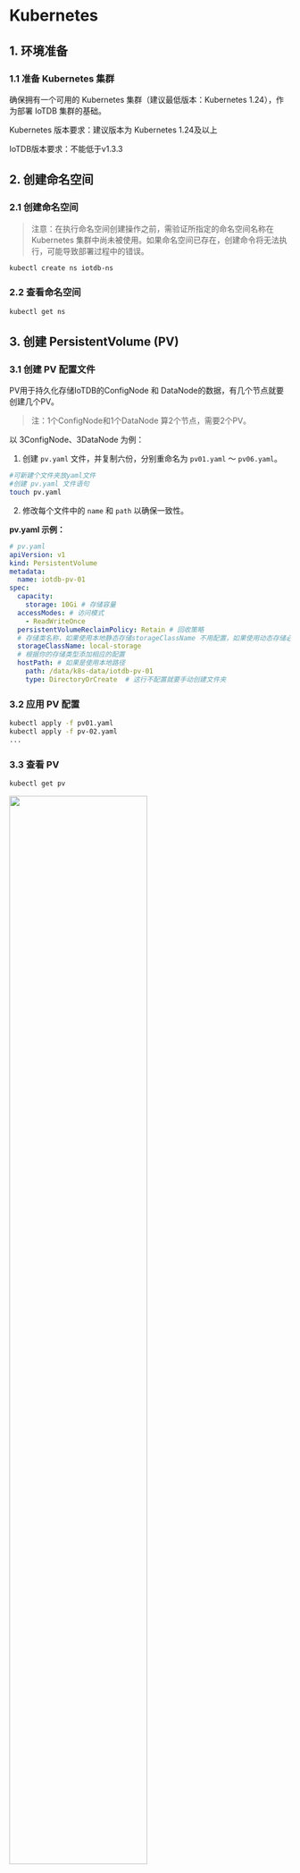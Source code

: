 <!--

    Licensed to the Apache Software Foundation (ASF) under one
    or more contributor license agreements.  See the NOTICE file
    distributed with this work for additional information
    regarding copyright ownership.  The ASF licenses this file
    to you under the Apache License, Version 2.0 (the
    "License"); you may not use this file except in compliance
    with the License.  You may obtain a copy of the License at
    
        http://www.apache.org/licenses/LICENSE-2.0
    
    Unless required by applicable law or agreed to in writing,
    software distributed under the License is distributed on an
    "AS IS" BASIS, WITHOUT WARRANTIES OR CONDITIONS OF ANY
    KIND, either express or implied.  See the License for the
    specific language governing permissions and limitations
    under the License.

-->

# Kubernetes

## 1. 环境准备

### 1.1 准备 Kubernetes 集群

确保拥有一个可用的 Kubernetes 集群（建议最低版本：Kubernetes 1.24），作为部署 IoTDB 集群的基础。

Kubernetes 版本要求：建议版本为 Kubernetes 1.24及以上

IoTDB版本要求：不能低于v1.3.3

## 2. 创建命名空间

### 2.1 创建命名空间

> 注意：在执行命名空间创建操作之前，需验证所指定的命名空间名称在 Kubernetes 集群中尚未被使用。如果命名空间已存在，创建命令将无法执行，可能导致部署过程中的错误。

```Bash
kubectl create ns iotdb-ns
```

### 2.2 查看命名空间

```Bash
kubectl get ns
```

## 3. 创建 PersistentVolume (PV)

### 3.1 创建 PV 配置文件

PV用于持久化存储IoTDB的ConfigNode 和 DataNode的数据，有几个节点就要创建几个PV。

> 注：1个ConfigNode和1个DataNode 算2个节点，需要2个PV。

以 3ConfigNode、3DataNode 为例：

1. 创建 `pv.yaml` 文件，并复制六份，分别重命名为 `pv01.yaml` ～ `pv06.yaml`。

```Bash
#可新建个文件夹放yaml文件
#创建 pv.yaml 文件语句
touch pv.yaml
```

2. 修改每个文件中的 `name` 和 `path` 以确保一致性。

**pv.yaml 示例：**

```YAML
# pv.yaml
apiVersion: v1
kind: PersistentVolume
metadata:
  name: iotdb-pv-01
spec:
  capacity:
    storage: 10Gi # 存储容量
  accessModes: # 访问模式
    - ReadWriteOnce
  persistentVolumeReclaimPolicy: Retain # 回收策略
  # 存储类名称，如果使用本地静态存储storageClassName 不用配置，如果使用动态存储必需设置此项
  storageClassName: local-storage 
  # 根据你的存储类型添加相应的配置
  hostPath: # 如果是使用本地路径
    path: /data/k8s-data/iotdb-pv-01
    type: DirectoryOrCreate  # 这行不配置就要手动创建文件夹
```

### 3.2 应用 PV 配置

```Bash
kubectl apply -f pv01.yaml
kubectl apply -f pv-02.yaml
...
```

### 3.3 查看 PV

```Bash
kubectl get pv
```
<img src="/img/Kubernetes01.png" alt="" style="width: 70%;"/>

### 3.4 手动创建文件夹

> 如果yaml里的hostPath-type未配置，需要手动创建对应的文件夹

在所有 Kubernetes 节点上创建对应的文件夹：

```Bash
mkdir -p /data/k8s-data/iotdb-pv-01
mkdir -p /data/k8s-data/iotdb-pv-02
...
```

## 4. 安装 Helm

安装Helm步骤请参考[Helm官网](https://helm.sh/zh/docs/intro/install/)

## 5. 配置IoTDB的Helm Chart

### 5.1 克隆 IoTDB Kubernetes 部署代码

请联系天谋工作人员获取IoTDB的Helm Chart

### 5.2 修改 YAML 文件

> 确保使用的是支持的版本 >=1.3.3.2

**values.yaml 示例：**

```YAML
nameOverride: "iotdb"  
fullnameOverride: "iotdb"   #软件安装后的名称

image:
  repository: nexus.infra.timecho.com:8143/timecho/iotdb-enterprise
  pullPolicy: IfNotPresent
  tag: 1.3.3.2-standalone    #软件所用的仓库和版本

storage:
# 存储类名称，如果使用本地静态存储storageClassName 不用配置，如果使用动态存储必需设置此项
  className: local-storage

datanode:
  name: datanode
  nodeCount: 3        #datanode的节点数量
  enableRestService: true
  storageCapacity: 10Gi       #datanode的可用空间大小
  resources:
    requests:
      memory: 2Gi    #datanode的内存初始化大小
      cpu: 1000m     #datanode的CPU初始化大小
    limits:
      memory: 4Gi    #datanode的最大内存大小
      cpu: 1000m     #datanode的最大CPU大小

confignode:
  name: confignode
  nodeCount: 3      #confignode的节点数量
  storageCapacity: 10Gi      #confignode的可用空间大小
  resources:
    requests:
      memory: 512Mi    #confignode的内存初始化大小
      cpu: 1000m      #confignode的CPU初始化大小
    limits:
      memory: 1024Mi   #confignode的最大内存大小
      cpu: 2000m     #confignode的最大CPU大小
  configNodeConsensusProtocolClass: org.apache.iotdb.consensus.ratis.RatisConsensus
  schemaReplicationFactor: 3
  schemaRegionConsensusProtocolClass: org.apache.iotdb.consensus.ratis.RatisConsensus
  dataReplicationFactor: 2
  dataRegionConsensusProtocolClass: org.apache.iotdb.consensus.iot.IoTConsensus
```

## 6. 配置私库信息或预先使用ctr拉取镜像

在k8s上配置私有仓库的信息，为下一步helm install的前置步骤。

方案一即在 helm install 时拉取可用的iotdb镜像，方案二则是提前将可用的iotdb镜像导入到containerd里。

### 6.1 【方案一】从私有仓库拉取镜像

#### 6.1.1 创建secret 使k8s可访问iotdb-helm的私有仓库

下文中“xxxxxx”表示IoTDB私有仓库的账号、密码、邮箱。

```Bash
# 注意 单引号
kubectl create secret docker-registry timecho-nexus \
  --docker-server='nexus.infra.timecho.com:8143' \
  --docker-username='xxxxxx' \
  --docker-password='xxxxxx' \
  --docker-email='xxxxxx' \
  -n iotdb-ns
  
# 查看secret
kubectl get secret timecho-nexus -n iotdb-ns
# 查看并输出为yaml
kubectl get secret timecho-nexus --output=yaml -n iotdb-ns
# 查看并解密
kubectl get secret timecho-nexus --output="jsonpath={.data.\.dockerconfigjson}" -n iotdb-ns | base64 --decode
```

#### 6.1.2 将secret作为一个patch加载到命名空间iotdb-ns

```Bash
# 添加一个patch，使该命名空间增加登陆nexus的登陆信息
kubectl patch serviceaccount default -n iotdb-ns -p '{"imagePullSecrets": [{"name": "timecho-nexus"}]}'

# 查看命名空间的该条信息
kubectl get serviceaccounts -n iotdb-ns -o yaml
```

### 6.2 【方案二】导入镜像

该步骤用于客户无法连接私库的场景，需要联系公司实施同事辅助准备。

#### 6.2.1  拉取并导出镜像：

```Bash
ctr images pull --user xxxxxxxx nexus.infra.timecho.com:8143/timecho/iotdb-enterprise:1.3.3.2-standalone
```

#### 6.2.2 查看并导出镜像：

```Bash
# 查看
ctr images ls 

# 导出
ctr images export iotdb-enterprise:1.3.3.2-standalone.tar nexus.infra.timecho.com:8143/timecho/iotdb-enterprise:1.3.3.2-standalone
```

#### 6.2.3 导入到k8s的namespace下：

> 注意，k8s.io为示例环境中k8s的ctr的命名空间，导入到其他命名空间是不行的

```Bash
# 导入到k8s的namespace下
ctr -n k8s.io images import iotdb-enterprise:1.3.3.2-standalone.tar 
```

#### 6.2.4 查看镜像

```Bash
ctr --namespace k8s.io images list | grep 1.3.3.2
```

## 7. 安装 IoTDB

### 7.1 安装 IoTDB

```Bash
# 进入文件夹
cd iotdb-cluster-k8s/helm

# 安装iotdb
helm install iotdb ./ -n iotdb-ns
```

### 7.2 查看 Helm 安装列表

```Bash
# helm list
helm list -n iotdb-ns
```

### 7.3 查看 Pods

```Bash
# 查看 iotdb的pods
kubectl get pods -n iotdb-ns -o wide
```

执行命令后，输出了带有confignode和datanode标识的各3个Pods，，总共6个Pods，即表明安装成功；需要注意的是，并非所有Pods都处于Running状态，未激活的datanode可能会持续重启，但在激活后将恢复正常。

### 7.4 发现故障的排除方式

```Bash
# 查看k8s的创建log
kubectl get events -n iotdb-ns 
watch kubectl get events -n iotdb-ns

# 获取详细信息
kubectl describe pod confignode-0 -n iotdb-ns
kubectl describe pod datanode-0 -n iotdb-ns

# 查看confignode日志
kubectl logs -n iotdb-ns confignode-0 -f
```

## 8. 激活 IoTDB

### 8.1 方案1：直接在 Pod 中激活（最快捷）

```Bash
kubectl exec -it -n iotdb-ns confignode-0 -- /iotdb/sbin/start-activate.sh
kubectl exec -it -n iotdb-ns confignode-1 -- /iotdb/sbin/start-activate.sh
kubectl exec -it -n iotdb-ns confignode-2 -- /iotdb/sbin/start-activate.sh
# 拿到机器码后进行激活
```

### 8.2 方案2：进入confignode的容器中激活

```Bash
kubectl exec -it -n iotdb-ns confignode-0 -- /bin/bash
cd /iotdb/sbin
/bin/bash start-activate.sh
# 拿到机器码后进行激活
# 退出容器
```

### 8.3 方案3：手动激活

1. 查看 ConfigNode 详细信息，确定所在节点：

```Bash
kubectl describe pod confignode-0 -n iotdb-ns | grep -e "Node:" -e "Path:"

# 结果示例：
# Node:          a87/172.20.31.87
# Path:          /data/k8s-data/env/confignode/.env
```

2. 查看 PVC 并找到 ConfigNode 对应的 Volume，确定所在路径：

```Bash
kubectl get pvc -n iotdb-ns | grep "confignode-0"

# 结果示例：
# map-confignode-confignode-0   Bound    iotdb-pv-04   10Gi       RWO            local-storage   <unset>                 8h

# 如果要查看多个confignode，使用如下：
for i in {0..2}; do echo confignode-$i;kubectl describe pod confignode-${i} -n iotdb-ns | grep -e "Node:" -e "Path:"; echo "----"; done
```

3. 查看对应 Volume 的详细信息，确定物理目录的位置：

```Bash
kubectl describe pv iotdb-pv-04 | grep "Path:"

# 结果示例：
# Path:          /data/k8s-data/iotdb-pv-04
```

4. 从对应节点的对应目录下找到 system-info 文件，使用该 system-info 作为机器码生成激活码，并在同级目录新建文件 license，将激活码写入到该文件。

## 9. 验证 IoTDB

### 9.1 查看命名空间内的 Pods 状态

查看iotdb-ns命名空间内的IP、状态等信息，确定全部运行正常

```Bash
kubectl get pods -n iotdb-ns -o wide

# 结果示例：
# NAME           READY   STATUS    RESTARTS         AGE   IP             NODE   NOMINATED NODE   READINESS GATES
# confignode-0   1/1     Running   0                75m   10.20.187.14   a87    <none>           <none>
# confignode-1   1/1     Running   0                75m   10.20.191.75   a88    <none>           <none>
# confignode-2   1/1     Running   0                75m   10.20.187.16   a87    <none>           <none>
# datanode-0     1/1     Running   10 (5m54s ago)   75m   10.20.191.74   a88    <none>           <none>
# datanode-1     1/1     Running   10 (5m42s ago)   75m   10.20.187.15   a87    <none>           <none>
# datanode-2     1/1     Running   10 (5m55s ago)   75m   10.20.191.76   a88    <none>           <none>
```

### 9.2 查看命名空间内的端口映射情况

```Bash
kubectl get svc -n iotdb-ns

# 结果示例：
# NAME             TYPE           CLUSTER-IP      EXTERNAL-IP   PORT(S)          AGE
# confignode-svc   NodePort       10.10.226.151   <none>        80:31026/TCP     7d8h
# datanode-svc     NodePort       10.10.194.225   <none>        6667:31563/TCP   7d8h
# jdbc-balancer    LoadBalancer   10.10.191.209   <pending>     6667:31895/TCP   7d8h
```

### 9.3 在任意服务器启动 CLI 脚本验证 IoTDB 集群状态

端口即jdbc-balancer的端口，服务器为k8s任意节点的IP

```Bash
start-cli.sh -h 172.20.31.86 -p 31895
start-cli.sh -h 172.20.31.87 -p 31895
start-cli.sh -h 172.20.31.88 -p 31895
```

<img src="/img/Kubernetes02.png" alt="" style="width: 70%;"/>

## 10. 扩容

### 10.1 新增pv

新增pv，必须有可用的pv才可以扩容。

<img src="/img/Kubernetes03.png" alt="" style="width: 70%;"/>

**注意：DataNode重启后无法加入集群**

**原因**：配置了静态存储的 hostPath 模式，并通过脚本修改了 `iotdb-system.properties` 文件，将 `dn_data_dirs` 设为 `/iotdb6/iotdb_data,/iotdb7/iotdb_data`，但未将默认存储路径 `/iotdb/data` 进行外挂，导致重启时数据丢失。

**解决方案**：是将 `/iotdb/data` 目录也进行外挂操作，且 ConfigNode 和 DataNode 均需如此设置，以确保数据完整性和集群稳定性。

### 10.2 扩容confignode

示例：3 confignode 扩容为 4 confignode

修改iotdb-cluster-k8s/helm的values.yaml文件，将confignode的3改成4

```Shell
helm upgrade iotdb . -n iotdb-ns
```

<img src="/img/Kubernetes04.png" alt="" style="width: 70%;"/>


### 10.3 扩容datanode

示例：3 datanode 扩容为 4 datanode

修改iotdb-cluster-k8s/helm的values.yaml文件，将datanode的3改成4

```Shell
helm upgrade iotdb . -n iotdb-ns
```

### 10.4 验证IoTDB状态

```Shell
kubectl get pods -n iotdb-ns -o wide

# NAME           READY   STATUS    RESTARTS         AGE   IP             NODE   NOMINATED NODE   READINESS GATES
# confignode-0   1/1     Running   0                75m   10.20.187.14   a87    <none>           <none>
# confignode-1   1/1     Running   0                75m   10.20.191.75   a88    <none>           <none>
# confignode-2   1/1     Running   0                75m   10.20.187.16   a87    <none>           <none>
# datanode-0     1/1     Running   10 (5m54s ago)   75m   10.20.191.74   a88    <none>           <none>
# datanode-1     1/1     Running   10 (5m42s ago)   75m   10.20.187.15   a87    <none>           <none>
# datanode-2     1/1     Running   10 (5m55s ago)   75m   10.20.191.76   a88    <none>           <none>
# datanode-3     1/1     Running   10 (5m55s ago)   75m   10.20.191.76   a88    <none>           <none>
```